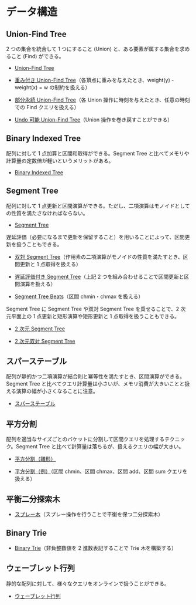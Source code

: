 # データ構造

## Union-Find Tree

2 つの集合を統合して 1 つにすること (Union) と、ある要素が属する集合を求めること (Find) ができる。

- [Union-Find Tree](Union_Find_Tree.hpp)

- [重み付き Union-Find Tree](Weighted_Union_Find_Tree.hpp)（各頂点に重みを与えたとき、weight(y) - weight(x) = w の制約を扱える）

- [部分永続 Union-Find Tree](Partitially_Persistent_Union_Find_Tree.hpp)（各 Union 操作に時刻を与えたとき、任意の時刻での Find クエリを扱える）

- [Undo 可能 Union-Find Tree](Undo_Union_Find_Tree.hpp)（Union 操作を巻き戻すことができる）

## Binary Indexed Tree

配列に対して 1 点加算と区間和取得ができる。Segment Tree と比べてメモリや計算量の定数倍が軽いというメリットがある。

- [Binary Indexed Tree](Binary_Indexed_Tree.hpp)

## Segment Tree

配列に対して 1 点更新と区間演算ができる。ただし、二項演算はモノイドとしての性質を満たさなければならない。

- [Segment Tree](Segment_Tree.hpp)

遅延評価（必要になるまで更新を保留すること）を用いることによって、区間更新を扱うこともできる。

- [双対 Segment Tree](Dual_Segment_Tree.hpp)（作用素の二項演算がモノイドの性質を満たすとき、区間更新と 1 点取得を扱える）

- [遅延評価付き Segment Tree](Lazy_Segment_Tree.hpp)（上記 2 つを組み合わせることで区間更新と区間演算を扱える）

- [Segment Tree Beats](Segment_Tree_Beats.hpp)（区間 chmin・chmax を扱える）

Segment Tree に Segment Tree や双対 Segment Tree を乗せることで、2 次元平面上の 1 点更新と矩形演算や矩形更新と 1 点取得を扱うこともできる。

- [2 次元 Segment Tree](Segment_Tree_2D.hpp)

- [2 次元双対 Segment Tree](Dual_Segment_Tree_2D.hpp)

## スパーステーブル

配列が静的かつ二項演算が結合則と冪等性を満たすとき、区間演算ができる。Segment Tree と比べてクエリ計算量は小さいが、メモリ消費が大きいことと扱える演算の幅が小さくなることに注意。

- [スパーステーブル](Sparse_Table.hpp)

## 平方分割

配列を適当なサイズごとのバケットに分割して区間クエリを処理するテクニック。Segment Tree と比べて計算量は落ちるが、扱えるクエリの幅が大きい。

- [平方分割（雛形）](Sqrt_Decomposition_Template.hpp)

- [平方分割（例）](Sqrt_Decomposition_Example.hpp)（区間 chmin、区間 chmax、区間 add、区間 sum クエリを扱える）

## 平衡二分探索木

- [スプレー木](Splay_Tree.hpp)（スプレー操作を行うことで平衡を保つ二分探索木）

## Binary Trie

- [Binary Trie](Binary_Trie.hpp)（非負整数値を 2 進数表記することで Trie 木を構築する）

## ウェーブレット行列

静的な配列に対して、様々なクエリをオンラインで扱うことができる。

- [ウェーブレット行列](Wavelet_Matrix.hpp)
